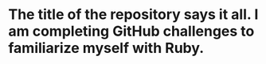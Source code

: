 # The title of the repository says it all. I am completing GitHub challenges to familiarize myself with Ruby.
